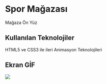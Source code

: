 <h1>Spor Mağazası</h1>

Mağaza Ön Yüz

<h2>Kullanılan Teknolojiler</h2>

HTML5 ve CSS3 ile ileri Animasyon Teknolojileri

<h2>Ekran GİF</h2>

![](ekran.gif)
